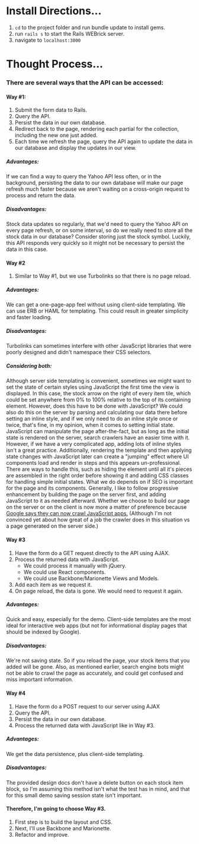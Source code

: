 # Install Directions...
1. `cd` to the project folder and run bundle update to install gems.
2. run `rails s` to start the Rails WEBrick server.
3. navigate to `localhost:3000`
# Thought Process...
### There are several ways that the API can be accessed:
#### Way #1:
1. Submit the form data to Rails.
2. Query the API.
3. Persist the data in our own database.
4. Redirect back to the page, rendering each partial for the collection, including the new one just added.
5. Each time we refresh the page, query the API again to update the data in our database and display the updates in our view.

##### Advantages:
If we can find a way to query the Yahoo API less often, or in the background, persisting the data to our own database will make our page refresh much faster because we aren't waiting on a cross-origin request to process and return the data.

##### Disadvantages:
Stock data updates so regularly, that we'd need to query the Yahoo API on every page refresh, or on some interval, so do we really need to store all the stock data in our database? Consider storing just the stock symbol. Luckily, this API responds very quickly so it might not be necessary to persist the data in this case.

#### Way #2
1. Similar to Way #1, but we use Turbolinks so that there is no page reload.
##### Advantages:
We can get a one-page-app feel without using client-side templating. We can use ERB or HAML for templating. This could result in greater simplicity and faster loading.
##### Disadvantages:
Turbolinks can sometimes interfere with other JavaScript libraries that were poorly designed and didn't namespace their CSS selectors.
##### Considering both:
Although server side templating is convenient, sometimes we might want to set the state of certain styles using JavaScript the first time the view is displayed. In this case, the stock arrow on the right of every item tile, which could be set anywhere from 0% to 100% relative to the top of its containing element. However, does this have to be done with JavaScript? We could also do this on the server by parsing and calculating our data there before setting an inline style, and if we only need to do an inline style once or twice, that's fine, in my opinion, when it comes to setting initial state. JavaScript can manipulate the page after-the-fact, but as long as the initial state is rendered on the server, search crawlers have an easier time with it. However, if we have a very complicated app, adding lots of inline styles isn't a great practice. Additionally, rendering the template and then applying state changes with JavaScript later can create a "jumping" effect where UI components load and render in steps and this appears un-professional. There are ways to handle this, such as hiding the element until all it's pieces are assembled in the right order before showing it and adding CSS classes for handling simple initial states. What we do depends on if SEO is important for the page and its components. Generally, I like to follow progressive enhancement by building the page on the server first, and adding JavaScript to it as needed afterward. Whether we choose to build our page on the server or on the client is now more a matter of preference because [Google says they can now crawl JavaScript apps.](https://webmasters.googleblog.com/2015/10/deprecating-our-ajax-crawling-scheme.html) (Although I'm not convinced yet about how great of a job the crawler does in this situation vs a page generated on the server side.)

#### Way #3
1. Have the form do a GET request directly to the API using AJAX.
2. Process the returned data with JavaScript.
    * We could process it manually with jQuery.
    * We could use React components.
    * We could use Backbone/Marionette Views and Models.
3. Add each item as we request it.
4. On page reload, the data is gone. We would need to request it again.
##### Advantages:
Quick and easy, especially for the demo.
Client-side templates are the most ideal for interactive web apps (but not for informational display pages that should be indexed by Google).
##### Disadvantages:
We're not saving state. So if you reload the page, your stock items that you added will be gone.
Also, as mentioned earlier, search engine bots might not be able to crawl the page as accurately, and could get confused and miss important information.

#### Way #4
1. Have the form do a POST request to our server using AJAX
2. Query the API.
3. Persist the data in our own database.
4. Process the returned data with JavaScript like in Way #3.
##### Advantages:
We get the data persistence, plus client-side templating.
##### Disadvantages:
The provided design docs don't have a delete button on each stock item block, so I'm assuming this method isn't what the test has in mind, and that for this small demo saving session state isn't important.

#### Therefore, I'm going to choose Way #3.
1. First step is to build the layout and CSS.
2. Next, I'll use Backbone and Marionette.
3. Refactor and improve.
